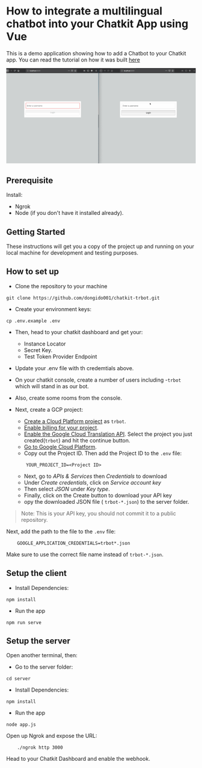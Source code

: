 # How to integrate a multilingual chatbot into your Chatkit App using Vue

This is a demo application showing how to add a Chatbot to your Chatkit app. You can read the tutorial on how it was built [here](https://pusher.com/])

![Sample working example](./screenshots/trbot.gif)

## Prerequisite
 
Install:
- Ngrok
- Node (if you don't have it installed already).

 
## Getting Started

These instructions will get you a copy of the project up and running on your local machine for development and testing purposes.

## How to set up

- Clone the repository to your machine
```
git clone https://github.com/dongido001/chatkit-trbot.git
```

- Create your environment keys:

```
cp .env.example .env

```

- Then, head to your chatkit dashboard and get your:
    - Instance Locator 
    - Secret Key.
    - Test Token Provider Endpoint

- Update your .env file with th credemtials above.
- On your chatkit console, create a number of users including -`trbot` which will stand in as our bot.
- Also, create some rooms from the console.
- Next, create a GCP project:
    - [Create a Cloud Platform project](https://console.cloud.google.com/project) as `trbot`.
    - [Enable billing for your project](https://support.google.com/cloud/answer/6293499#enable-billing).
    - [Enable the Google Cloud Translation API](https://console.cloud.google.com/flows/enableapi?apiid=translate.googleapis.com). Select the project you just created(`trbot`) and hit the continue button.
    - [Go to Google Cloud Platform](https://console.cloud.google.com/home/dashboard). 
    - Copy out the Project ID. Then add the Project ID to the `.env` file:
    ```
        YOUR_PROJECT_ID=<Project ID>
    ```

    - Next, go to *APIs & Services* then *Credentials* to download 
    - Under *Create credentials*, click on *Service account key*
    - Then select *JSON* under *Key type*.
    - Finally, click on the Create button to download your API key
    - opy the downloaded JSON file ( `trbot-*.json`) to the server folder.


> Note: This is your API key, you should not commit it to a public repository.

Next, add the path to the file to the `.env` file:

```
    GOOGLE_APPLICATION_CREDENTIALS=trbot*.json
```

Make sure to use the correct file name instead of `trbot-*.json`.

## Setup the client

- Install Dependencies:
```
npm install
```

- Run the app

```
npm run serve
```


## Setup the server

Open another terminal, then:

- Go to the server folder:

```
cd server
```

- Install Dependencies:
```
npm install
```

- Run the app

```
node app.js
```

Open up Ngrok and expose the URL:


```
    ./ngrok http 3000
```

Head to your Chatkit Dashboard and enable the webhook.
